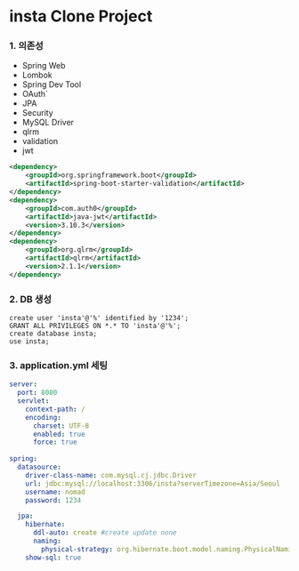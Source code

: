 # insta Clone Project

### 1. 의존성
- Spring Web
- Lombok
- Spring Dev Tool
- OAuth`
- JPA
- Security
- MySQL Driver
- qlrm
- validation
- jwt

```xml
<dependency>
	<groupId>org.springframework.boot</groupId>
	<artifactId>spring-boot-starter-validation</artifactId>
</dependency>
<dependency>
	<groupId>com.auth0</groupId>
	<artifactId>java-jwt</artifactId>
	<version>3.10.3</version>
</dependency>
<dependency>
	<groupId>org.qlrm</groupId>
	<artifactId>qlrm</artifactId>
	<version>2.1.1</version>
</dependency>
```

### 2. DB 생성
```spl
create user 'insta'@'%' identified by '1234';
GRANT ALL PRIVILEGES ON *.* TO 'insta'@'%';
create database insta;
use insta;
```

### 3. application.yml 세팅
```yml
server:
  port: 8080
  servlet:
    context-path: /
    encoding:
      charset: UTF-8
      enabled: true
      force: true
      
spring:
  datasource:
    driver-class-name: com.mysql.cj.jdbc.Driver
    url: jdbc:mysql://localhost:3306/insta?serverTimezone=Asia/Seoul
    username: nomad
    password: 1234

  jpa:
    hibernate:
      ddl-auto: create #create update none
      naming:
        physical-strategy: org.hibernate.boot.model.naming.PhysicalNamingStrategyStandardImpl
    show-sql: true

```